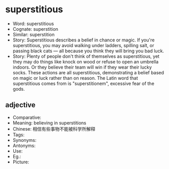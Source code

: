 # superstitious

- Word: superstitious
- Cognate: superstition
- Similar: superstition
- Story: Superstitious describes a belief in chance or magic. If you're superstitious, you may avoid walking under ladders, spilling salt, or passing black cats — all because you think they will bring you bad luck.
- Story: Plenty of people don't think of themselves as superstitious, yet they may do things like knock on wood or refuse to open an umbrella indoors. Or they believe their team will win if they wear their lucky socks. These actions are all superstitious, demonstrating a belief based on magic or luck rather than on reason. The Latin word that superstitious comes from is "superstitionem", excessive fear of the gods.

## adjective

- Comparative: 
- Meaning: believing in superstitions
- Chinese: 相信有些事物不能被科学所解释
- Tags: 
- Synonyms: 
- Antonyms: 
- Use: 
- Eg.: 
- Picture: 

